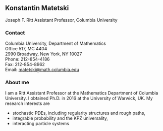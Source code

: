 ## Konstantin Matetski

Joseph F. Ritt Assistant Professor, Columbia University

### Contact

Columbia University, Department of Mathematics <br/>
Office 517, MC 4404 <br/>
2990 Broadway, New York, NY 10027 <br/>
Phone: 212-854-4186 <br/>
Fax: 212-854-8962 <br/>
Email: <matetski@math.columbia.edu>

### About me

I am a Ritt Assistant Professor at the Mathematics Department of Columbia University. I obtained Ph.D. in 2016 at the University of Warwick, UK. My research interests are

- stochastic PDEs, including regularity structures and rough paths,
- integrable probability and the KPZ universality,
- interacting particle systems
